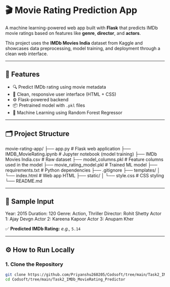 # 🎬 Movie Rating Prediction App

A machine learning-powered web app built with **Flask** that predicts IMDb movie ratings based on features like **genre**, **director**, and **actors**.

This project uses the **IMDb Movies India** dataset from Kaggle and showcases data preprocessing, model training, and deployment through a clean web interface.

---

## 🚀 Features

- 🔍 Predict IMDb rating using movie metadata
- 🎨 Clean, responsive user interface (HTML + CSS)
- ⚙️ Flask-powered backend
- 📦 Pretrained model with `.pkl` files
- 🧠 Machine Learning using Random Forest Regressor

---

## 🗂️ Project Structure

movie-rating-app/
├── app.py # Flask web application
├── IMDB_MovieRating.ipynb # Jupyter notebook (model training)
├── IMDb Movies India.csv # Raw dataset
├── model_columns.pkl # Feature columns used in the model
├── movie_rating_model.pkl # Trained ML model
├── requirements.txt # Python dependencies
├── .gitignore
├── templates/
│ └── index.html # Web app HTML
├── static/
│ └── style.css # CSS styling
└── README.md


---

## 🧪 Sample Input

Year: 2015
Duration: 120
Genre: Action, Thriller
Director: Rohit Shetty
Actor 1: Ajay Devgn
Actor 2: Kareena Kapoor
Actor 3: Anupam Kher


✅ **Predicted IMDb Rating:** _e.g.,_ `5.14`

---

## ⚙️ How to Run Locally

### 1. Clone the Repository

```bash
git clone https://github.com/Priyanshu260205/Codsoft/tree/main/Task2_IMDb_MovieRating_Predictor
cd Codsoft/tree/main/Task2_IMDb_MovieRating_Predictor
